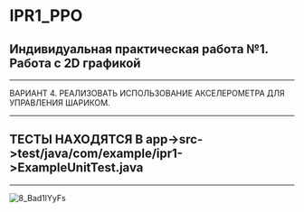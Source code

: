 # IPR1_PPO
## Индивидуальная практическая работа №1. Работа с 2D графикой
____
ВАРИАНТ 4. РЕАЛИЗОВАТЬ ИСПОЛЬЗОВАНИЕ АКСЕЛЕРОМЕТРА ДЛЯ УПРАВЛЕНИЯ ШАРИКОМ.
___
## ТЕСТЫ НАХОДЯТСЯ В app->src->test/java/com/example/ipr1->ExampleUnitTest.java
____

![8_Bad1lYyFs](https://user-images.githubusercontent.com/54409358/212848995-ca1c8ebd-4184-4083-8166-55de87534e68.jpg)
